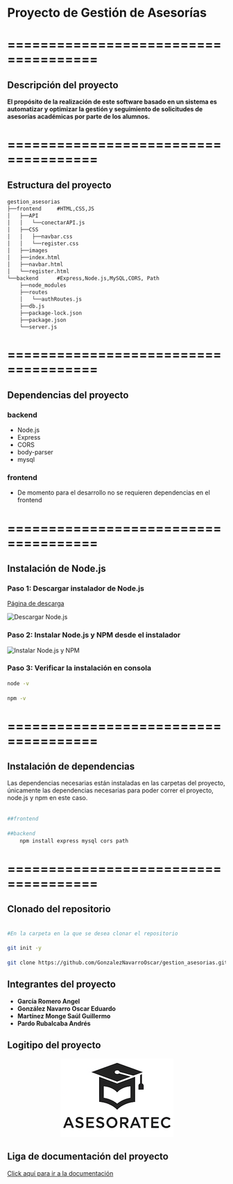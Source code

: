 # Proyecto de Gestión de Asesorías

# =====================================

## Descripción del proyecto

**El propósito de la realización de este software basado en un sistema es automatizar y optimizar la gestión y seguimiento de solicitudes de asesorías académicas por parte de los alumnos.**

# =====================================

## Estructura del proyecto

    gestion_asesorias
    ├──frontend     #HTML,CSS,JS
    │   ├──API
    │   │   └──conectarAPI.js
    │   ├──CSS
    │   │   ├──navbar.css
    │   │   └──register.css
    │   ├──images
    │   ├──index.html
    │   ├──navbar.html
    │   └──register.html
    └──backend      #Express,Node.js,MySQL,CORS, Path
        ├──node_modules
        ├──routes
        │   └──authRoutes.js
        ├──db.js
        ├──package-lock.json
        ├──package.json
        └──server.js

# =====================================

## Dependencias del proyecto

### backend

- Node.js
- Express
- CORS
- body-parser
- mysql

### frontend

- De momento para el desarrollo no se requieren dependencias en el frontend

# =====================================

## Instalación de Node.js

### Paso 1: Descargar instalador de Node.js

[Página de descarga](https://nodejs.org/en/download/)

![Descargar Node.js](https://phoenixnap.com/kb/wp-content/uploads/2023/12/nodejs-windows-installer-download-page.jpg)

### Paso 2: Instalar Node.js y NPM desde el instalador

![Instalar Node.js y NPM](https://phoenixnap.com/kb/wp-content/uploads/2023/12/nodejs-setup-wizard-welcome-screen.jpg)

### Paso 3: Verificar la instalación en consola

```bash
node -v

npm -v
```

# =====================================

## Instalación de dependencias

Las dependencias necesarias están instaladas en las carpetas del proyecto, únicamente las dependencias necesarias para poder correr el proyecto, node.js y npm en este caso.

```bash

##frontend

##backend
    npm install express mysql cors path

```

# =====================================

## Clonado del repositorio

```bash

#En la carpeta en la que se desea clonar el repositorio

git init -y

git clone https://github.com/GonzalezNavarroOscar/gestion_asesorias.git


```

## Integrantes del proyecto

- **García Romero Angel**
- **González Navarro Oscar Eduardo**
- **Martínez Monge Saúl Guillermo**
- **Pardo Rubalcaba Andrés**

## Logitipo del proyecto

<p align="center">
  <img src="frontend\images\LOGO.png"/>
</p>

## Liga de documentación del proyecto

[Click aquí para ir a la documentación](https://drive.google.com/drive/folders/1ip0icRrCbJlVMSa8Us8R77tdqRHDO6SA?hl=es-419)
